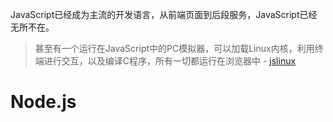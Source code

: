 JavaScript已经成为主流的开发语言，从前端页面到后段服务，JavaScript已经无所不在。

> 甚至有一个运行在JavaScript中的PC模拟器，可以加载Linux内核，利用终端进行交互，以及编译C程序，所有一切都运行在浏览器中 - [jslinux](http://bellard.org/jslinux/)

# Node.js